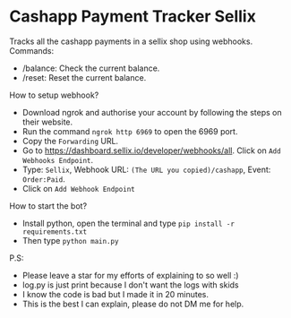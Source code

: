 # Cashapp Payment Tracker Sellix
Tracks all the cashapp payments in a sellix shop using webhooks.
Commands:
- /balance: Check the current balance.
- /reset: Reset the current balance.

How to setup webhook?
- Download ngrok and authorise your account by following the steps on their website.
- Run the command `ngrok http 6969` to open the 6969 port.
- Copy the `Forwarding` URL.
- Go to https://dashboard.sellix.io/developer/webhooks/all. Click on `Add Webhooks Endpoint`.
- Type: `Sellix`, Webhook URL: `(The URL you copied)/cashapp`, Event: `Order:Paid`.
- Click on `Add Webhook Endpoint`

How to start the bot?
- Install python, open the terminal and type `pip install -r requirements.txt`
- Then type `python main.py`

P.S:
- Please leave a star for my efforts of explaining to so well :)
- log.py is just print because I don't want the logs with skids
- I know the code is bad but I made it in 20 minutes.
- This is the best I can explain, please do not DM me for help.
